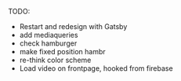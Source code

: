 TODO:

- Restart and redesign with Gatsby
- add mediaqueries
- check hamburger
- make fixed position hambr
- re-think color scheme
- Load video on frontpage, hooked from firebase

